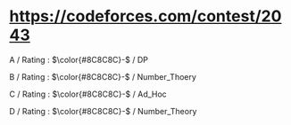 # https://codeforces.com/contest/2043 

A / Rating : $\color{#8C8C8C}-$ / DP

B / Rating : $\color{#8C8C8C}-$ / Number_Thoery

C / Rating : $\color{#8C8C8C}-$ / Ad_Hoc

D / Rating : $\color{#8C8C8C}-$ / Number_Theory
